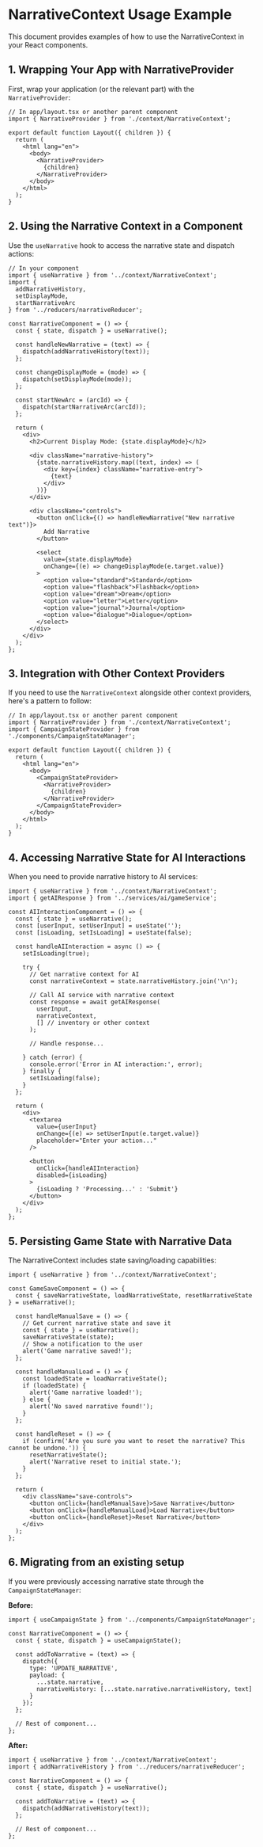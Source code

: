 # NarrativeContext Usage Example

This document provides examples of how to use the NarrativeContext in your React components.

## 1. Wrapping Your App with NarrativeProvider

First, wrap your application (or the relevant part) with the `NarrativeProvider`:

```tsx
// In app/layout.tsx or another parent component
import { NarrativeProvider } from './context/NarrativeContext';

export default function Layout({ children }) {
  return (
    <html lang="en">
      <body>
        <NarrativeProvider>
          {children}
        </NarrativeProvider>
      </body>
    </html>
  );
}
```

## 2. Using the Narrative Context in a Component

Use the `useNarrative` hook to access the narrative state and dispatch actions:

```tsx
// In your component
import { useNarrative } from '../context/NarrativeContext';
import { 
  addNarrativeHistory, 
  setDisplayMode, 
  startNarrativeArc 
} from '../reducers/narrativeReducer';

const NarrativeComponent = () => {
  const { state, dispatch } = useNarrative();
  
  const handleNewNarrative = (text) => {
    dispatch(addNarrativeHistory(text));
  };
  
  const changeDisplayMode = (mode) => {
    dispatch(setDisplayMode(mode));
  };
  
  const startNewArc = (arcId) => {
    dispatch(startNarrativeArc(arcId));
  };
  
  return (
    <div>
      <h2>Current Display Mode: {state.displayMode}</h2>
      
      <div className="narrative-history">
        {state.narrativeHistory.map((text, index) => (
          <div key={index} className="narrative-entry">
            {text}
          </div>
        ))}
      </div>
      
      <div className="controls">
        <button onClick={() => handleNewNarrative("New narrative text")}>
          Add Narrative
        </button>
        
        <select 
          value={state.displayMode} 
          onChange={(e) => changeDisplayMode(e.target.value)}
        >
          <option value="standard">Standard</option>
          <option value="flashback">Flashback</option>
          <option value="dream">Dream</option>
          <option value="letter">Letter</option>
          <option value="journal">Journal</option>
          <option value="dialogue">Dialogue</option>
        </select>
      </div>
    </div>
  );
};
```

## 3. Integration with Other Context Providers

If you need to use the `NarrativeContext` alongside other context providers, here's a pattern to follow:

```tsx
// In app/layout.tsx or another parent component
import { NarrativeProvider } from './context/NarrativeContext';
import { CampaignStateProvider } from './components/CampaignStateManager';

export default function Layout({ children }) {
  return (
    <html lang="en">
      <body>
        <CampaignStateProvider>
          <NarrativeProvider>
            {children}
          </NarrativeProvider>
        </CampaignStateProvider>
      </body>
    </html>
  );
}
```

## 4. Accessing Narrative State for AI Interactions

When you need to provide narrative history to AI services:

```tsx
import { useNarrative } from '../context/NarrativeContext';
import { getAIResponse } from '../services/ai/gameService';

const AIInteractionComponent = () => {
  const { state } = useNarrative();
  const [userInput, setUserInput] = useState('');
  const [isLoading, setIsLoading] = useState(false);
  
  const handleAIInteraction = async () => {
    setIsLoading(true);
    
    try {
      // Get narrative context for AI
      const narrativeContext = state.narrativeHistory.join('\n');
      
      // Call AI service with narrative context
      const response = await getAIResponse(
        userInput,
        narrativeContext,
        [] // inventory or other context
      );
      
      // Handle response...
      
    } catch (error) {
      console.error('Error in AI interaction:', error);
    } finally {
      setIsLoading(false);
    }
  };
  
  return (
    <div>
      <textarea 
        value={userInput}
        onChange={(e) => setUserInput(e.target.value)}
        placeholder="Enter your action..."
      />
      
      <button 
        onClick={handleAIInteraction}
        disabled={isLoading}
      >
        {isLoading ? 'Processing...' : 'Submit'}
      </button>
    </div>
  );
};
```

## 5. Persisting Game State with Narrative Data

The NarrativeContext includes state saving/loading capabilities:

```tsx
import { useNarrative } from '../context/NarrativeContext';

const GameSaveComponent = () => {
  const { saveNarrativeState, loadNarrativeState, resetNarrativeState } = useNarrative();
  
  const handleManualSave = () => {
    // Get current narrative state and save it
    const { state } = useNarrative();
    saveNarrativeState(state);
    // Show a notification to the user
    alert('Game narrative saved!');
  };
  
  const handleManualLoad = () => {
    const loadedState = loadNarrativeState();
    if (loadedState) {
      alert('Game narrative loaded!');
    } else {
      alert('No saved narrative found!');
    }
  };
  
  const handleReset = () => {
    if (confirm('Are you sure you want to reset the narrative? This cannot be undone.')) {
      resetNarrativeState();
      alert('Narrative reset to initial state.');
    }
  };
  
  return (
    <div className="save-controls">
      <button onClick={handleManualSave}>Save Narrative</button>
      <button onClick={handleManualLoad}>Load Narrative</button>
      <button onClick={handleReset}>Reset Narrative</button>
    </div>
  );
};
```

## 6. Migrating from an existing setup

If you were previously accessing narrative state through the `CampaignStateManager`:

**Before:**
```tsx
import { useCampaignState } from '../components/CampaignStateManager';

const NarrativeComponent = () => {
  const { state, dispatch } = useCampaignState();
  
  const addToNarrative = (text) => {
    dispatch({
      type: 'UPDATE_NARRATIVE',
      payload: {
        ...state.narrative,
        narrativeHistory: [...state.narrative.narrativeHistory, text]
      }
    });
  };
  
  // Rest of component...
};
```

**After:**
```tsx
import { useNarrative } from '../context/NarrativeContext';
import { addNarrativeHistory } from '../reducers/narrativeReducer';

const NarrativeComponent = () => {
  const { state, dispatch } = useNarrative();
  
  const addToNarrative = (text) => {
    dispatch(addNarrativeHistory(text));
  };
  
  // Rest of component...
};
```
